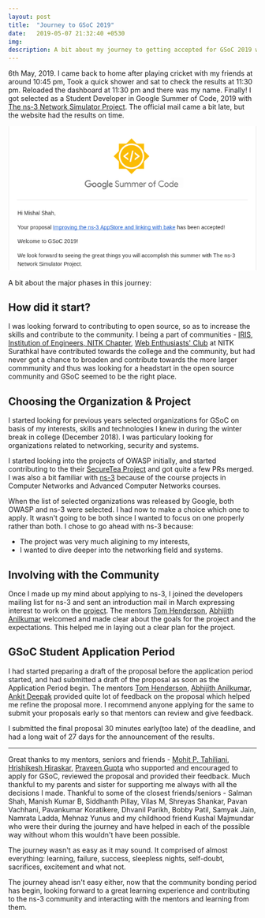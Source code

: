 ```yaml
---
layout: post
title:  "Journey to GSoC 2019"
date:   2019-05-07 21:32:40 +0530
img:
description: A bit about my journey to getting accepted for GSoC 2019 with the ns-3 organization.
---
```

6th May, 2019. I came back to home after playing cricket with my friends at around 10:45 pm, Took a quick shower and sat to check the results at 11:30 pm. Reloaded the dashboard at 11:30 pm and there was my name. Finally! I got selected as a Student Developer in Google Summer of Code, 2019 with [The ns-3 Network Simulator Project][ns3-gsoc]. The official mail came a bit late, but the website had the results on time.

![GSoC 2019 Acceptance](./images/gsoc-acceptance.png)

A bit about the major phases in this journey:

## How did it start?
I was looking forward to contributing to open source, so as to increase the skills and contribute to the community. I being a part of communities - [IRIS][iris], [Institution of Engineers, NITK Chapter][ienitk], [Web Enthusiasts' Club][webclub-nitk] at NITK Surathkal have contributed towards the college and the community, but had never got a chance to broaden and contribute towards the more larger commmunity and thus was looking for a headstart in the open source community and GSoC seemed to be the right place.

## Choosing the Organization & Project

I started looking for previous years selected organizations for GSoC on basis of my interests, skills and technologies I knew in during the winter break in college (December 2018). I was particulary looking for organizations related to networking, security and systems.

I started looking into the projects of OWASP initially, and started contributing to the their [SecureTea Project][securetea] and got quite a few PRs merged. I was also a bit familiar with [ns-3][ns-3website] because of the course projects in Computer Networks and Advanced Computer Networks courses.

When the list of selected organizations was released by Google, both OWASP and ns-3 were selected. I had now to make a choice which one to apply. It wasn't going to be both since I wanted to focus on one properly rather than both. I chose to go ahead with ns-3 because:
* The project was very much aligining to my interests,
* I wanted to dive deeper into the networking field and systems.

## Involving with the Community

Once I made up my mind about applying to ns-3, I joined the developers mailing list for ns-3 and sent an introduction mail in March expressing interest to work on the [project][ns-3project]. The mentors [Tom Henderson][tom], [Abhijith Anilkumar][abhijith] welcomed and made clear about the goals for the project and the expectations. This helped me in laying out a clear plan for the project.

## GSoC Student Application Period

I had started preparing a draft of the proposal before the application period started, and had submitted a draft of the proposal as soon as the Application Period begin. The mentors [Tom Henderson][tom], [Abhijith Anilkumar][abhijith], [Ankit Deepak][ankit] provided quite lot of feedback on the proposal which helped me refine the proposal more. I recommend anyone applying for the same to submit your proposals early so that mentors can review and give feedback.

I submitted the final proposal 30 minutes early(too late) of the deadline, and had a long wait of 27 days for the announcement of the results.

<hr>

Great thanks to my mentors, seniors and friends - [Mohit P. Tahiliani][mohit-sir], [Hrishikesh Hiraskar][hrily], [Praveen Gupta][praveen] who supported and encouraged to apply for GSoC, reviewed the proposal and provided their feedback. Much thankful to my parents and sister for supporting me always with all the decisions I made. Thankful to some of the closest friends/seniors - Salman Shah, Manish Kumar B, Siddhanth Pillay, Vilas M, Shreyas Shankar, Pavan Vachhani, Pavankumar Koratikere, Dhvanil Parikh, Bobby Patil, Samyak Jain, Namrata Ladda, Mehnaz Yunus and my childhood friend Kushal Majmundar who were their during the journey and have helped in each of the possible way without whom this wouldn't have been possible.

The journey wasn't as easy as it may sound. It comprised of almost everything: learning, failure, success, sleepless nights, self-doubt, sacrifices, excitement and what not.

The journey ahead isn't easy either, now that the community bonding period has begin, looking forward to a great learning experience and contributing to the ns-3 community and interacting with the mentors and learning from them.

[ns3-gsoc]: https://summerofcode.withgoogle.com/organizations/4845767460651008/
[iris]: https://iris.nitk.ac.in/
[ienitk]: http://ie.nitk.ac.in/
[webclub-nitk]: https://www.facebook.com/web.club.nitk/
[securetea]: https://github.com/OWASP/SecureTea-Project/
[ns-3website]: http://nsnam.org/
[ns-3project]: https://www.nsnam.org/wiki/GSOC2019Projects#Improving_the_ns-3_AppStore_and_linking_with_bake
[tom]: http://www.tomh.org/
[abhijith]: https://github.com/abhijithanilkumar/
[ankit]: http://adeepkit01.github.io/
[praveen]: https://pvgupta24.github.io/
[hrily]: https://hrily.github.io/
[mohit-sir]: https://github.com/mohittahiliani